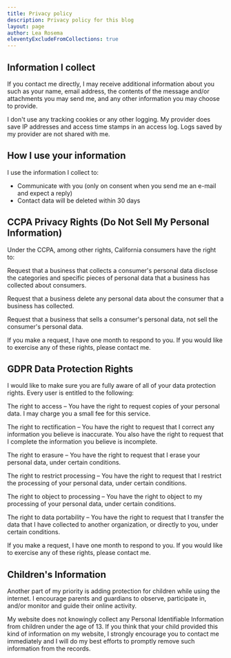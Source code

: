 ```yaml
---
title: Privacy policy
description: Privacy policy for this blog
layout: page
author: Lea Rosema
eleventyExcludeFromCollections: true
---
```


## Information I collect

If you contact me directly, I may receive additional information about you such as your name, email address, the contents of the message and/or attachments you may send me, and any other information you may choose to provide.

I don't use any tracking cookies or any other logging. My provider does save IP addresses and access time stamps in an access log. Logs saved by my provider are not shared with me.

## How I use your information

I use the information I collect to:

- Communicate with you (only on consent when you send me an e-mail and expect a reply)
- Contact data will be deleted within 30 days

## CCPA Privacy Rights (Do Not Sell My Personal Information)

Under the CCPA, among other rights, California consumers have the right to:

Request that a business that collects a consumer's personal data disclose the categories and specific pieces of personal data that a business has collected about consumers.

Request that a business delete any personal data about the consumer that a business has collected.

Request that a business that sells a consumer's personal data, not sell the consumer's personal data.

If you make a request, I have one month to respond to you. If you would like to exercise any of these rights, please contact me.

## GDPR Data Protection Rights

I would like to make sure you are fully aware of all of your data protection rights. Every user is entitled to the following:

The right to access – You have the right to request copies of your personal data. I may charge you a small fee for this service.

The right to rectification – You have the right to request that I correct any information you believe is inaccurate. You also have the right to request that I complete the information you believe is incomplete.

The right to erasure – You have the right to request that I erase your personal data, under certain conditions.

The right to restrict processing – You have the right to request that I restrict the processing of your personal data, under certain conditions.

The right to object to processing – You have the right to object to my processing of your personal data, under certain conditions.

The right to data portability – You have the right to request that I transfer the data that I have collected to another organization, or directly to you, under certain conditions.

If you make a request, I have one month to respond to you. If you would like to exercise any of these rights, please contact me.

## Children's Information

Another part of my priority is adding protection for children while using the internet. I encourage parents and guardians to observe, participate in, and/or monitor and guide their online activity.

My website does not knowingly collect any Personal Identifiable Information from children under the age of 13. If you think that your child provided this kind of information on my website, I strongly encourage you to contact me immediately and I will do my best efforts to promptly remove such information from the records.
